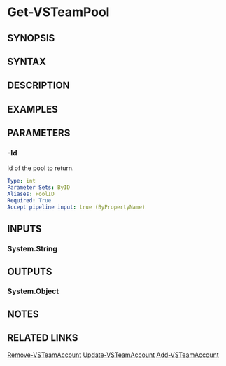 <!-- #include "./common/header.md" -->

# Get-VSTeamPool

## SYNOPSIS

<!-- #include "./synopsis/Get-VSTeamPool.md" -->

## SYNTAX

## DESCRIPTION

<!-- #include "./synopsis/Get-VSTeamPool.md" -->

## EXAMPLES

## PARAMETERS

### -Id

Id of the pool to return.

```yaml
Type: int
Parameter Sets: ByID
Aliases: PoolID
Required: True
Accept pipeline input: true (ByPropertyName)
```

## INPUTS

### System.String

## OUTPUTS

### System.Object

## NOTES

## RELATED LINKS

[Remove-VSTeamAccount](Remove-VSTeamAccount.md)
[Update-VSTeamAccount](Update-VSTeamAccount.md)
[Add-VSTeamAccount](Add-VSTeamAccount.md)